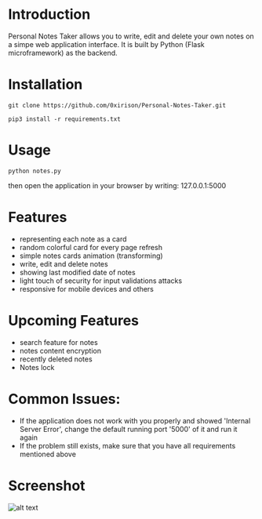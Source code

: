 # Introduction
Personal Notes Taker allows you to write, edit and delete your own notes on a simpe web application interface. It is built by Python (Flask microframework) as the backend.

# Installation
```
git clone https://github.com/0xirison/Personal-Notes-Taker.git
```
```
pip3 install -r requirements.txt
```

# Usage
```
python notes.py
```
then open the application in your browser by writing: 127.0.0.1:5000


# Features
- representing each note as a card
- random colorful card for every page refresh
- simple notes cards animation (transforming)
- write, edit and delete notes
- showing last modified date of notes
- light touch of security for input validations attacks
- responsive for mobile devices and others

# Upcoming Features
- search feature for notes
- notes content encryption
- recently deleted notes
- Notes lock

# Common Issues:
- If the application does not work with you properly and showed 'Internal Server Error', change the default running port '5000' of it and run it again
- If the problem still exists, make sure that you have all requirements mentioned above

# Screenshot
![alt text](https://i.postimg.cc/yN0nB1cQ/notes.png)

